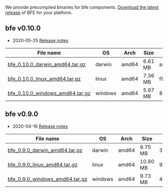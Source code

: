 We provide precompiled binaries for bfe components. [Download the latest release](https://github.com/baidu/bfe/releases) of BFE for your platform.

## bfe v0.10.0

* 2020-05-25 [Release notes](https://github.com/baidu/bfe/releases/tag/v0.10.0)

| File name | OS | Arch | Size | SHA256 Checksum |
| --------- | -- | ---- | ---- | --------------- |
| [bfe_0.10.0_darwin_amd64.tar.gz](https://github.com/baidu/bfe/releases/download/v0.10.0/bfe_0.10.0_darwin_amd64.tar.gz) | darwin | amd64 | 6.61 MB | a8c9336efc94124bc7dc016fda3a45eed9d4d80b065ebf1f450bc4ca78f3dd39 |
| [bfe_0.10.0_linux_amd64.tar.gz](https://github.com/baidu/bfe/releases/download/v0.10.0/bfe_0.10.0_linux_amd64.tar.gz) | linux | amd64 | 7.36 MB | f8b136990daf5f59498c7f86a9adcbabc6c93b1599614bb9d32796b538537a9c |
| [bfe_0.10.0_windows_amd64.tar.gz](https://github.com/baidu/bfe/releases/download/v0.10.0/bfe_0.10.0_windows_amd64.tar.gz) | windows | amd64 | 5.97 MB | 8ceb5292e0a2e7a43962c55258bd7882913b3ebe6f3fbb42fff4ef07f513701b |

## bfe v0.9.0

* 2020-04-16 [Release notes](https://github.com/baidu/bfe/releases/tag/v0.9.0)

| File name | OS | Arch | Size | SHA256 Checksum |
| --------- | -- | ---- | ---- | --------------- |
| [bfe_0.9.0_darwin_amd64.tar.gz](https://github.com/baidu/bfe/releases/download/v0.9.0/bfe_0.9.0_darwin_amd64.tar.gz) | darwin | amd64 | 9.75 MB | 3bdbb80cc4946bc85b7295fc86ca86800e7811d20f37b36037aadfc7df718ad9 |
| [bfe_0.9.0_linux_amd64.tar.gz](https://github.com/baidu/bfe/releases/download/v0.9.0/bfe_0.9.0_linux_amd64.tar.gz) | linux | amd64 | 10.90 MB | 9b6aaac88651d88e86e67835b5ae0bdbe1c76076382b198f0aeb0b94b7572887 |
| [bfe_0.9.0_windows_amd64.tar.gz](https://github.com/baidu/bfe/releases/download/v0.9.0/bfe_0.9.0_windows_amd64.tar.gz) | windows | amd64 | 9.73 MB | 44221fe4c423ebe8d31c6da5bc28fe1ff9dbc84619094097871cb6e3e85ca4ef |


